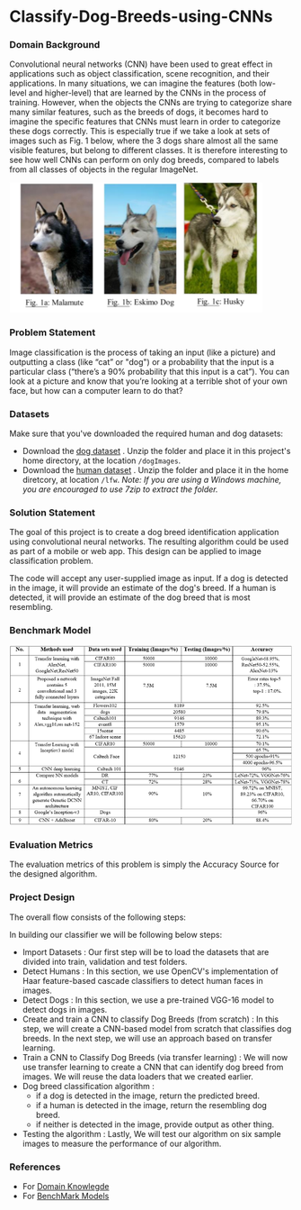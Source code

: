 # Classify-Dog-Breeds-using-CNNs

### **Domain Background**

Convolutional neural networks (CNN) have been used to great effect in applications such as object classification, scene recognition, and  their applications. In many situations, we can imagine the features (both low-level and higher-level) that are learned by the CNNs in the process of training. However, when the objects the CNNs are trying to categorize share many similar features, such as the breeds of dogs, it becomes hard to imagine the specific features that CNNs must learn in order to categorize these dogs correctly. This is especially  true if we take a look at sets of images such as Fig. 1 below, where the 3 dogs share almost all the same visible features, but belong to different classes. It is therefore interesting to see how well CNNs can perform on only dog breeds, compared to labels from all classes of
objects in the regular ImageNet. 

![alt text](compare.png "Comparsion of different dog breeds")

### **Problem Statement**

Image classification is the process of taking an input (like a picture) and outputting a class (like “cat” or "dog") or a probability that the input is a particular class (“there’s a 90% probability that this input is a cat”). You can look at a picture and know that you’re looking at a terrible shot of your own face, but how can a computer learn to do that?

### **Datasets**
Make sure that you've downloaded the required human and dog datasets:
- Download the [dog dataset](https://s3-us-west-1.amazonaws.com/udacity-aind/dog-project/dogImages.zip) .  Unzip the folder and place it in this project's home directory, at the location `/dogImages`.
- Download the [human dataset](https://s3-us-west-1.amazonaws.com/udacity-aind/dog-project/lfw.zip) . Unzip the folder and place it in the home diretcory, at location `/lfw`.
*Note: If you are using a Windows machine, you are encouraged to use 7zip to extract the folder.*

### **Solution Statement**

The goal of this project is to create a dog breed identification application using convolutional neural networks. The resulting algorithm could be used as part of a mobile or web app. This design can be applied to image classification problem.

 The code will accept any user-supplied image as input.  If a dog is detected in the image, it will provide an estimate of the dog's breed.  If a human is detected, it will provide an estimate of the dog breed that is most resembling.

### **Benchmark Model**

![alt text](table.png "Comparsion of different existing models")

### **Evaluation Metrics**
The evaluation metrics of this problem is simply the Accuracy Source for the designed algorithm.

### **Project Design**

The overall flow consists of the following steps:

In building our classifier we will be following below steps:
- Import Datasets : Our first step will be to load the datasets that are divided into train, validation and test folders.
- Detect Humans : In this section, we use OpenCV's implementation of Haar feature-based cascade classifiers to detect human faces in images.
- Detect Dogs : In this section, we use a pre-trained VGG-16 model to detect dogs in images.
- Create and train a CNN to classify Dog Breeds (from scratch) : In this step, we will create a CNN-based model from scratch that classifies dog breeds. In the next step, we will use an approach based on transfer learning.
- Train a CNN to Classify Dog Breeds (via transfer learning) : We will now use transfer learning to create a CNN that can identify dog breed from images. We will reuse the data loaders that we created earlier.
- Dog breed classification algorithm : 
    - if a dog is detected in the image, return the predicted breed.
    - if a human is detected in the image, return the resembling dog breed.
    - if neither is detected in the image, provide output as other thing.
- Testing the algorithm : Lastly, We will test our algorithm on six sample images to measure the performance of our algorithm.

### **References**
- For [Domain Knowlegde](http://cs231n.stanford.edu/reports/2015/pdfs/fcdh_FinalReport.pdf)
- For [BenchMark Models](https://www.ijrte.org/wp-content/uploads/papers/v7i5s4/E10900275S419.pdf)


